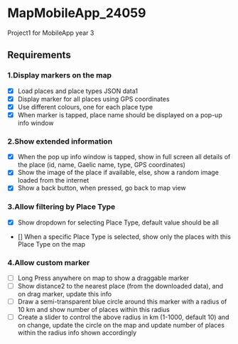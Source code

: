 # MapMobileApp_24059
Project1 for MobileApp year 3

## Requirements

### 1.Display markers on the map
- [x] Load places and place types JSON data1
- [x] Display marker for all places using GPS coordinates
- [x] Use different colours, one for each place type
- [x] When marker is tapped, place name should be displayed on a pop-up info window
### 2.Show extended information
- [x] When the pop up info window is tapped, show in full screen all details of the place (id, name, Gaelic name, type, GPS coordinates)
- [x] Show the image of the place if available, else, show a random image loaded from the internet
- [x] Show a back button, when pressed, go back to map view
### 3.Allow filtering by Place Type
- [x] Show dropdown for selecting Place Type, default value should be all
- [] When a specific Place Type is selected, show only the places with this Place Type on the map
### 4.Allow custom marker
- [ ] Long Press anywhere on map to show a draggable marker
- [ ] Show distance2 to the nearest place (from the downloaded data), and on drag marker, update this info
- [ ] Draw a semi-transparent blue circle around this marker with a radius of 10 km and show number of places within this radius
- [ ] Create a slider to control the above radius in km (1-1000, default 10) and on change, update the circle on the map and update number of places within the radius info shown accordingly
